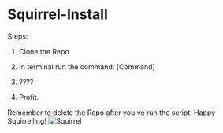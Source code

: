 # Squirrel-Install

Steps:

1. Clone the Repo

2. In terminal run the command: [Command]

3. ????

4. Profit.

Remember to delete the Repo after you've run the script. Happy Squirrelling!
![Squirrel](https://webtoolfeed.files.wordpress.com/2012/04/cute-squirrel-l1.jpg)
